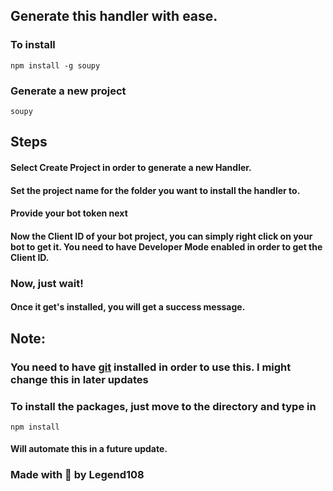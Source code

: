## Generate this handler with ease.

### To install

```
npm install -g soupy
```

### Generate a new project

```
soupy
```

## Steps

#### Select Create Project in order to generate a new Handler.

#### Set the project name for the folder you want to install the handler to.

#### Provide your bot token next

#### Now the Client ID of your bot project, you can simply right click on your bot to get it. You need to have Developer Mode enabled in order to get the Client ID.

### Now, just wait!

#### Once it get's installed, you will get a success message.

## Note:

### You need to have [git](https://git-scm.com/downloads) installed in order to use this. I might change this in later updates

### To install the packages, just move to the directory and type in

```
npm install
```

#### Will automate this in a future update.

### Made with 💖 by Legend108
